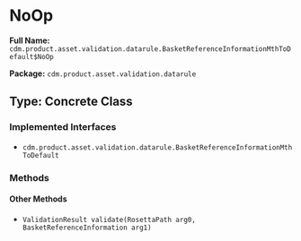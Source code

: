 # NoOp

**Full Name:** `cdm.product.asset.validation.datarule.BasketReferenceInformationMthToDefault$NoOp`

**Package:** `cdm.product.asset.validation.datarule`

## Type: Concrete Class

### Implemented Interfaces

- `cdm.product.asset.validation.datarule.BasketReferenceInformationMthToDefault`

### Methods

#### Other Methods

- `ValidationResult validate(RosettaPath arg0, BasketReferenceInformation arg1)`

